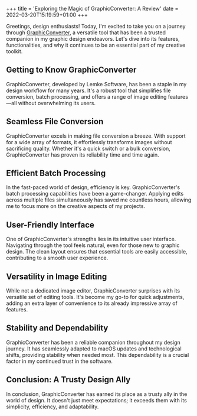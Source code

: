 +++
title = 'Exploring the Magic of GraphicConverter: A Review'
date = 2022-03-20T15:19:59+01:00
+++

Greetings, design enthusiasts! Today, I'm excited to take you on a journey through [GraphicConverter](https://www.lemkesoft.de/produkte/graphicconverter), a versatile tool that has been a trusted companion in my graphic design endeavors. Let's dive into its features, functionalities, and why it continues to be an essential part of my creative toolkit.


## Getting to Know GraphicConverter

GraphicConverter, developed by Lemke Software, has been a staple in my design workflow for many years. It's a robust tool that simplifies file conversion, batch processing, and offers a range of image editing features—all without overwhelming its users.


## Seamless File Conversion

GraphicConverter excels in making file conversion a breeze. With support for a wide array of formats, it effortlessly transforms images without sacrificing quality. Whether it's a quick switch or a bulk conversion, GraphicConverter has proven its reliability time and time again.


## Efficient Batch Processing

In the fast-paced world of design, efficiency is key. GraphicConverter's batch processing capabilities have been a game-changer. Applying edits across multiple files simultaneously has saved me countless hours, allowing me to focus more on the creative aspects of my projects.


## User-Friendly Interface

One of GraphicConverter's strengths lies in its intuitive user interface. Navigating through the tool feels natural, even for those new to graphic design. The clean layout ensures that essential tools are easily accessible, contributing to a smooth user experience.


## Versatility in Image Editing

While not a dedicated image editor, GraphicConverter surprises with its versatile set of editing tools. It's become my go-to for quick adjustments, adding an extra layer of convenience to its already impressive array of features.


## Stability and Dependability

GraphicConverter has been a reliable companion throughout my design journey. It has seamlessly adapted to macOS updates and technological shifts, providing stability when needed most. This dependability is a crucial factor in my continued trust in the software.


## Conclusion: A Trusty Design Ally

In conclusion, GraphicConverter has earned its place as a trusty ally in the world of design. It doesn't just meet expectations; it exceeds them with its simplicity, efficiency, and adaptability.